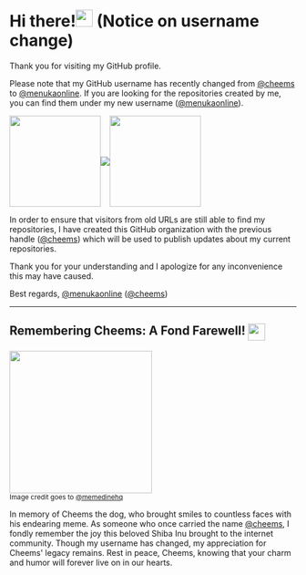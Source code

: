# Hi there!<img src="https://user-images.githubusercontent.com/28010975/210132376-83059ce7-f072-409a-ad06-0aa563d2fb6f.png" width="30"> (Notice on username change)

Thank you for visiting my GitHub profile. 

Please note that my GitHub username has recently changed from [@cheems](https://github.com/cheems) to [@menukaonline](https://github.com/menukaonline). If you are looking for the repositories created by me, you can find them under my new username ([@menukaonline](https://github.com/menukaonline)). 

<a href="https://github.com/cheems"><img src="https://user-images.githubusercontent.com/28010975/210105818-e9190a17-157a-4bd9-ab92-900e3e55e908.png" width="160" align="center"></a><img src="https://user-images.githubusercontent.com/28010975/210132373-5de1924e-349b-4c43-9188-225f86a6d07e.png" align="center"><a href="https://github.com/menukaonline"><img src="https://user-images.githubusercontent.com/28010975/210105820-f1d03dae-b8aa-4468-9666-acfa07cf6c2d.png" width="160" align="center"></a>

In order to ensure that visitors from old URLs are still able to find my repositories, I have created this GitHub organization with the previous handle ([@cheems](https://github.com/cheems)) which will be used to publish updates about my current repositories. 

Thank you for your understanding and I apologize for any inconvenience this may have caused. 

Best regards,
[@menukaonline](https://github.com/menukaonline) ([@cheems](https://github.com/cheems))

<hr>

## Remembering Cheems: A Fond Farewell! <img src="https://github.com/menukaonline/menukaonline/assets/28010975/9a99d923-5c59-4394-b224-081c57ff2ccb" width="30" align="top">


<img src="https://github.com/menukaonline/menukaonline/assets/28010975/64f8ca70-1eb6-43a6-b72b-33d2beae490c" width="250"><br>
<sub>Image credit goes to <a href="https://www.instagram.com/memedinehq/">@memedinehq</a></sub>

In memory of Cheems the dog, who brought smiles to countless faces with his endearing meme. As someone who once carried the name [@cheems](https://github.com/cheems), I fondly remember the joy this beloved Shiba Inu brought to the internet community. Though my username has changed, my appreciation for Cheems' legacy remains. Rest in peace, Cheems, knowing that your charm and humor will forever live on in our hearts.
